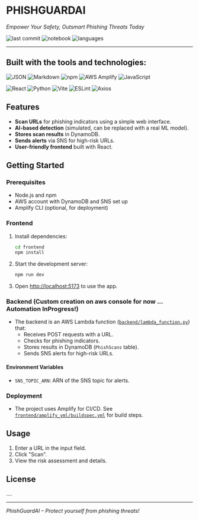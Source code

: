 # PHISHGUARDAI

*Empower Your Safety, Outsmart Phishing Threats Today*

![last commit](https://img.shields.io/badge/last%20commit-today-2ea44f)
![notebook](https://img.shields.io/badge/jupyter%20notebook-54.3%25-blue)
![languages](https://img.shields.io/badge/languages-4-blue)

---

## Built with the tools and technologies:

![JSON](https://img.shields.io/badge/-JSON-black?logo=json&logoColor=white)
![Markdown](https://img.shields.io/badge/-Markdown-white?logo=markdown&logoColor=black)
![npm](https://img.shields.io/badge/-npm-red?logo=npm&logoColor=white)
![AWS Amplify](https://img.shields.io/badge/-AWS%20Amplify-orange?logo=awsamplify&logoColor=white)
![JavaScript](https://img.shields.io/badge/-JavaScript-yellow?logo=javascript&logoColor=black)

![React](https://img.shields.io/badge/-React-61dafb?logo=react&logoColor=black)
![Python](https://img.shields.io/badge/-Python-3776AB?logo=python&logoColor=white)
![Vite](https://img.shields.io/badge/-Vite-646cff?logo=vite&logoColor=white)
![ESLint](https://img.shields.io/badge/-ESLint-4B32C3?logo=eslint&logoColor=white)
![Axios](https://img.shields.io/badge/-Axios-5A29E4?logo=axios&logoColor=white)

## Features

- **Scan URLs** for phishing indicators using a simple web interface.
- **AI-based detection** (simulated, can be replaced with a real ML model).
- **Stores scan results** in DynamoDB.
- **Sends alerts** via SNS for high-risk URLs.
- **User-friendly frontend** built with React.

## Getting Started

### Prerequisites

- Node.js and npm
- AWS account with DynamoDB and SNS set up
- Amplify CLI (optional, for deployment)

### Frontend

1. Install dependencies:

    ```sh
    cd frontend
    npm install
    ```

2. Start the development server:

    ```sh
    npm run dev
    ```

3. Open [http://localhost:5173](http://localhost:5173) to use the app.

### Backend (Custom creation on aws console for now ... Automation InProgress!)

- The backend is an AWS Lambda function ([`backend/lambda_function.py`](backend/lambda_function.py)) that:
  - Receives POST requests with a URL.
  - Checks for phishing indicators.
  - Stores results in DynamoDB (`PhishScans` table).
  - Sends SNS alerts for high-risk URLs.

#### Environment Variables

- `SNS_TOPIC_ARN`: ARN of the SNS topic for alerts.

### Deployment

- The project uses Amplify for CI/CD. See [`frontend/amplify_yml/buildspec.yml`](frontend/amplify_yml/buildspec.yml) for build steps.

## Usage

1. Enter a URL in the input field.
2. Click "Scan".
3. View the risk assessment and details.

## License

....

---

*PhishGuardAI – Protect yourself from phishing threats!*
